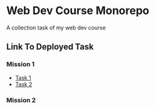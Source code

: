# Web Dev Course Monorepo
A collection task of my web dev course

## Link To Deployed Task
### Mission 1
- [Task 1](https://tugas1webdev.netlify.app/)
- [Task 2](https://tugas2webdev.netlify.app/)

### Mission 2
<!-- - [Task 3](https://tugas3webdev.netlify.app/) -->
<!-- - [Task 4](https://tugas4webdev.netlify.app/) -->
<!-- - [Task 5](https://tugas5webdev.netlify.app/) -->
<!-- - [Task 6](https://tugas6webdev.netlify.app/) -->
<!-- - [Task 7](https://tugas7webdev.netlify.app/) -->
<!-- - [Task 8](https://tugas8webdev.netlify.app/) -->
<!-- - [Task 9](https://tugas9webdev.netlify.app/) -->
